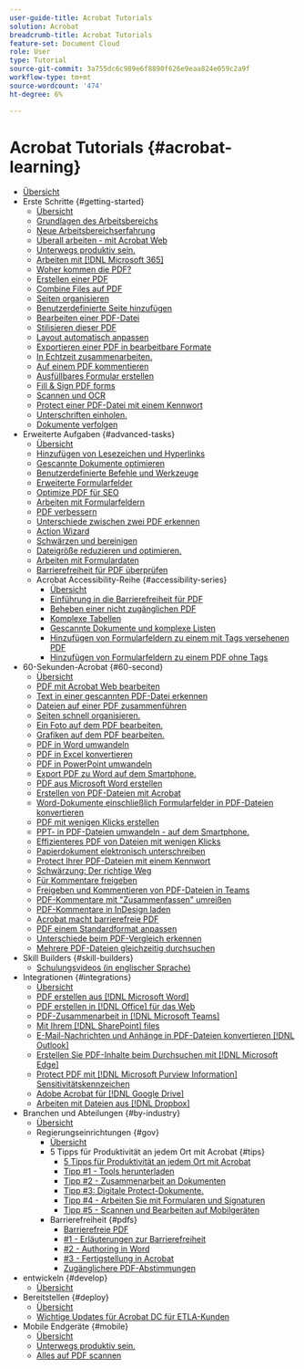 ```yaml
---
user-guide-title: Acrobat Tutorials
solution: Acrobat
breadcrumb-title: Acrobat Tutorials
feature-set: Document Cloud
role: User
type: Tutorial
source-git-commit: 3a755dc6c989e6f8890f626e9eaa824e059c2a9f
workflow-type: tm+mt
source-wordcount: '474'
ht-degree: 6%

---
```



# Acrobat Tutorials {#acrobat-learning}

+ [Übersicht](overview.md)
+ Erste Schritte {#getting-started}
   + [Übersicht](getting-started/getting-started-overview.md)
   + [Grundlagen des Arbeitsbereichs](getting-started/get-to-know-the-acrobat-dc-interface.md)
   + [Neue Arbeitsbereichserfahrung](getting-started/new-workspace.md)
   + [Überall arbeiten - mit Acrobat Web](getting-started/acrobatweb.md)
   + [Unterwegs produktiv sein.](getting-started/productivity.md)
   + [Arbeiten mit [!DNL Microsoft 365]](https://experienceleague.adobe.com/docs/document-cloud-learn/acrobat-learning/integrations/integrate-overview.html#microsoft)
   + [Woher kommen die PDF?](getting-started/where-do-pdfs-come-from.md)
   + [Erstellen einer PDF](getting-started/create-pdf.md)
   + [Combine Files auf PDF](getting-started/combine-to-pdf.md)
   + [Seiten organisieren](getting-started/organize.md)
   + [Benutzerdefinierte Seite hinzufügen](getting-started/add-custom-page.md)
   + [Bearbeiten einer PDF-Datei](getting-started/edit-pdf.md)
   + [Stilisieren dieser PDF](getting-started/stylize-this-PDF.md)
   + [Layout automatisch anpassen](getting-started/auto-adjust-layout.md)
   + [Exportieren einer PDF in bearbeitbare Formate](getting-started/export-pdf.md)
   + [In Echtzeit zusammenarbeiten.](getting-started/collaborate.md)
   + [Auf einem PDF kommentieren](getting-started/comment-on-pdf-files.md)
   + [Ausfüllbares Formular erstellen](getting-started/create-fillable-forms.md)
   + [Fill &amp; Sign PDF forms](getting-started/fill-and-sign.md)
   + [Scannen und OCR](getting-started/scan-and-ocr.md)
   + [Protect einer PDF-Datei mit einem Kennwort](getting-started/password-protect.md)
   + [Unterschriften einholen.](getting-started/signatures.md)
   + [Dokumente verfolgen](getting-started/track.md)
+ Erweiterte Aufgaben {#advanced-tasks}
   + [Übersicht](advanced-tasks/advanced-tasks-overview.md)
   + [Hinzufügen von Lesezeichen und Hyperlinks](advanced-tasks/bookmarks.md)
   + [Gescannte Dokumente optimieren](advanced-tasks/optimizescan.md)
   + [Benutzerdefinierte Befehle und Werkzeuge](advanced-tasks/custom.md)
   + [Erweiterte Formularfelder](advanced-tasks/advancedforms.md)
   + [Optimize PDF für SEO](advanced-tasks/optimizeseo.md)
   + [Arbeiten mit Formularfeldern](advanced-tasks/workforms.md)
   + [PDF verbessern](advanced-tasks/enhance.md)
   + [Unterschiede zwischen zwei PDF erkennen](advanced-tasks/compare.md)
   + [Action Wizard](advanced-tasks/action.md)
   + [Schwärzen und bereinigen](advanced-tasks/redact.md)
   + [Dateigröße reduzieren und optimieren.](advanced-tasks/reduce.md)
   + [Arbeiten mit Formulardaten](advanced-tasks/formdata.md)
   + [Barrierefreiheit für PDF überprüfen](advanced-tasks/accessibility.md)
   + Acrobat Accessibility-Reihe {#accessibility-series}
      + [Übersicht](advanced-tasks/accessibility-series.md)
      + [Einführung in die Barrierefreiheit für PDF](advanced-tasks/accessibilitysession1.md)
      + [Beheben einer nicht zugänglichen PDF](advanced-tasks/accessibilitysession2.md)
      + [Komplexe Tabellen](advanced-tasks/accessibilitysession3.md)
      + [Gescannte Dokumente und komplexe Listen](advanced-tasks/accessibilitysession4.md)
      + [Hinzufügen von Formularfeldern zu einem mit Tags versehenen PDF](advanced-tasks/accessibilitysession5.md)
      + [Hinzufügen von Formularfeldern zu einem PDF ohne Tags](advanced-tasks/accessibilitysession6.md)
+ 60-Sekunden-Acrobat {#60-second}
   + [Übersicht](60-second/60-second-overview.md)
   + [PDF mit Acrobat Web bearbeiten](60-second/edit.md)
   + [Text in einer gescannten PDF-Datei erkennen](60-second/textrecognition.md)
   + [Dateien auf einer PDF zusammenführen](60-second/combine-to-one-pdf.md)
   + [Seiten schnell organisieren.](60-second/organize.md)
   + [Ein Foto auf dem PDF bearbeiten.](60-second/editphoto.md)
   + [Grafiken auf dem PDF bearbeiten.](60-second/editgraphic.md)
   + [PDF in Word umwandeln](60-second/convert-pdf-word.md)
   + [PDF in Excel konvertieren](60-second/convert-pdf-excel.md)
   + [PDF in PowerPoint umwandeln](60-second/convert-pdf-powerpoint.md)
   + [Export PDF zu Word auf dem Smartphone.](60-second/exportwordphone.md)
   + [PDF aus Microsoft Word erstellen](60-second/word-to-pdf.md)
   + [Erstellen von PDF-Dateien mit Acrobat](60-second/create-from-acrobat.md)
   + [Word-Dokumente einschließlich Formularfelder in PDF-Dateien konvertieren](60-second/wordform.md)
   + [PDF mit wenigen Klicks erstellen](60-second/photo.md)
   + [PPT- in PDF-Dateien umwandeln - auf dem Smartphone.](60-second/phone.md)
   + [Effizienteres PDF von Dateien mit wenigen Klicks](60-second/optimize.md)
   + [Papierdokument elektronisch unterschreiben](60-second/sign.md)
   + [Protect Ihrer PDF-Dateien mit einem Kennwort](60-second/protect.md)
   + [Schwärzung: Der richtige Weg](60-second/redaction.md)
   + [Für Kommentare freigeben](60-second/share-comment.md)
   + [Freigeben und Kommentieren von PDF-Dateien in Teams](60-second/share-comment-teams.md)
   + [PDF-Kommentare mit &quot;Zusammenfassen&quot; umreißen](60-second/summarize-comments.md)
   + [PDF-Kommentare in InDesign laden](60-second/indesign.md)
   + [Acrobat macht barrierefreie PDF](60-second/accessible.md)
   + [PDF einem Standardformat anpassen](60-second/conform.md)
   + [Unterschiede beim PDF-Vergleich erkennen](60-second/compare.md)
   + [Mehrere PDF-Dateien gleichzeitig durchsuchen](60-second/search.md)
+ Skill Builders {#skill-builders}
   + [Schulungsvideos (in englischer Sprache)](skill-builder/skill-builder-webinars.md)
+ Integrationen {#integrations}
   + [Übersicht](integrate/integrate-overview.md)
   + [PDF erstellen aus [!DNL Microsoft Word]](integrate/createfromword.md)
   + [PDF erstellen in [!DNL Office] für das Web](integrate/createofficeweb.md)
   + [PDF-Zusammenarbeit in [!DNL Microsoft Teams]](integrate/acrobatandteams.md)
   + [Mit Ihrem [!DNL SharePoint] files](integrate/acrobatandsp.md)
   + [E-Mail-Nachrichten und Anhänge in PDF-Dateien konvertieren [!DNL Outlook]](integrate/outlook.md)
   + [Erstellen Sie PDF-Inhalte beim Durchsuchen mit [!DNL Microsoft Edge]](integrate/edge.md)
   + [Protect PDF mit [!DNL Microsoft Purview Information] Sensitivitätskennzeichen](integrate/microsoftsensitivitylabels.md)
   + [Adobe Acrobat für [!DNL Google Drive]](integrate/acrobatandgoogle.md)
   + [Arbeiten mit Dateien aus [!DNL Dropbox]](integrate/acrobat-dropbox.md)
+ Branchen und Abteilungen {#by-industry}
   + [Übersicht](industry/industry-overview.md)
   + Regierungseinrichtungen {#gov}
      + [Übersicht](industry/gov/gov-overview.md)
      + 5 Tipps für Produktivität an jedem Ort mit Acrobat {#tips}
         + [5 Tipps für Produktivität an jedem Ort mit Acrobat](industry/gov/5-tips-for-working-anywhere-with-acrobat-dc-for-government.md)
         + [Tipp #1 - Tools herunterladen](industry/gov/get-your-tools.md)
         + [Tipp #2 - Zusammenarbeit an Dokumenten](industry/gov/collaborate-on-documents.md)
         + [Tipp #3: Digitale Protect-Dokumente.](industry/gov/protect-digital-documents.md)
         + [Tipp #4 - Arbeiten Sie mit Formularen und Signaturen](industry/gov/work-with-forms-and-signatures.md)
         + [Tipp #5 - Scannen und Bearbeiten auf Mobilgeräten](industry/gov/scan-and-edit-on-mobile.md)
      + Barrierefreiheit {#pdfs}
         + [Barrierefreie PDF](industry/gov/making-pdfs-accessible.md)
         + [#1 - Erläuterungen zur Barrierefreiheit](industry/gov/understanding-accessibility.md)
         + [#2 - Authoring in Word](industry/gov/authoring-in-word.md)
         + [#3 - Fertigstellung in Acrobat](industry/gov/finishing-in-acrobat.md)
         + [Zugänglichere PDF-Abstimmungen](industry/gov/making-pdf-ballots-accessible.md)
+ entwickeln {#develop}
   + [Übersicht](develop/develop-overview.md)
+ Bereitstellen {#deploy}
   + [Übersicht](deploy/deploy-overview.md)
   + [Wichtige Updates für Acrobat DC für ETLA-Kunden](deploy/signentitlementchanges.md)
+ Mobile Endgeräte {#mobile}
   + [Übersicht](mobile/mobile-overview.md)
   + [Unterwegs produktiv sein.](https://experienceleague.adobe.com/docs/document-cloud-learn/acrobat-learning/getting-started/productivity.html)
   + [Alles auf PDF scannen](mobile/scan-mobile-app.md)
